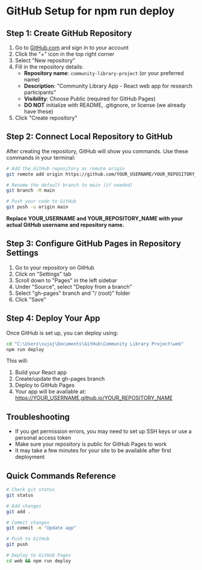 # GitHub Setup for npm run deploy

## Step 1: Create GitHub Repository

1. Go to [GitHub.com](https://github.com) and sign in to your account
2. Click the "+" icon in the top right corner
3. Select "New repository"
4. Fill in the repository details:
   - **Repository name**: `community-library-project` (or your preferred name)
   - **Description**: "Community Library App - React web app for research participants"
   - **Visibility**: Choose Public (required for GitHub Pages)
   - **DO NOT** initialize with README, .gitignore, or license (we already have these)
5. Click "Create repository"

## Step 2: Connect Local Repository to GitHub

After creating the repository, GitHub will show you commands. Use these commands in your terminal:

```bash
# Add the GitHub repository as remote origin
git remote add origin https://github.com/YOUR_USERNAME/YOUR_REPOSITORY_NAME.git

# Rename the default branch to main (if needed)
git branch -M main

# Push your code to GitHub
git push -u origin main
```

**Replace YOUR_USERNAME and YOUR_REPOSITORY_NAME with your actual GitHub username and repository name.**

## Step 3: Configure GitHub Pages in Repository Settings

1. Go to your repository on GitHub
2. Click on "Settings" tab
3. Scroll down to "Pages" in the left sidebar
4. Under "Source", select "Deploy from a branch"
5. Select "gh-pages" branch and "/ (root)" folder
6. Click "Save"

## Step 4: Deploy Your App

Once GitHub is set up, you can deploy using:

```bash
cd "C:\Users\sujaj\Documents\GitHub\Community Library Project\web"
npm run deploy
```

This will:
1. Build your React app
2. Create/update the gh-pages branch
3. Deploy to GitHub Pages
4. Your app will be available at: https://YOUR_USERNAME.github.io/YOUR_REPOSITORY_NAME

## Troubleshooting

- If you get permission errors, you may need to set up SSH keys or use a personal access token
- Make sure your repository is public for GitHub Pages to work
- It may take a few minutes for your site to be available after first deployment

## Quick Commands Reference

```bash
# Check git status
git status

# Add changes
git add .

# Commit changes
git commit -m "Update app"

# Push to GitHub
git push

# Deploy to GitHub Pages
cd web && npm run deploy
```
